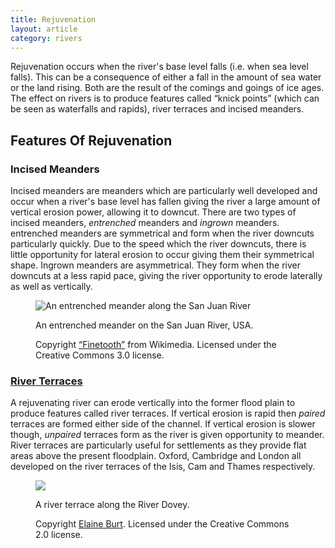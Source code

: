 ```yaml
---
title: Rejuvenation
layout: article
category: rivers
---
```


Rejuvenation occurs when the river's base level falls (i.e. when sea level falls). This can be a consequence of either a fall in the amount of sea water or the land rising. Both are the result of the comings and goings of ice ages. The effect on rivers is to produce features called “knick points” (which can be seen as waterfalls and rapids), river terraces and incised meanders. 

Features Of Rejuvenation
------------------------

### Incised Meanders

Incised meanders are meanders which are particularly well developed and occur when a river's base level has fallen giving the river a large amount of vertical erosion power, allowing it to downcut. There are two types of incised meanders, _entrenched_ meanders and _ingrown_ meanders. entrenched meanders are symmetrical and form when the river downcuts particularly quickly. Due to the speed which the river downcuts, there is little opportunity for lateral erosion to occur giving them their symmetrical shape. Ingrown meanders are asymmetrical. They form when the river downcuts at a less rapid pace, giving the river opportunity to erode laterally as well as vertically.

<figure>
    <img src="{{ site.baseurl }}/images/rivers/rejuvenation/san-juan-entrenched-meander-finetooth.jpg" alt="An entrenched meander along the San Juan River" />
    <figcaption>
        <p>An entrenched meander on the San Juan River, USA.</p>
        <p>Copyright <a href="http://commons.wikimedia.org/wiki/User:Finetooth">“Finetooth”</a> from Wikimedia. Licensed under the Creative Commons 3.0 license.</p>
    </figcaption>
</figure>

### [River Terraces](http://en.wikipedia.org/wiki/River_terrace)

A rejuvenating river can erode vertically into the former flood plain to produce features called river terraces. If vertical erosion is rapid then _paired_ terraces are formed either side of the channel. If vertical erosion is slower though, _unpaired_ terraces form as the river is given opportunity to meander.  River terraces are particularly useful for settlements as they provide flat areas above the present floodplain. Oxford, Cambridge and London all developed on the river terraces of the Isis, Cam and Thames respectively.

<figure>
    <img src="{{ site.baseurl }}/images/rivers/rejuvenation/river-terrace-elaine-burt.jpg" />
    <figcaption>
        <p>A river terrace along the River Dovey.</p>
        <p>Copyright <a href="http://www.geograph.org.uk/profile/17992">Elaine Burt</a>. Licensed under the Creative Commons 2.0 license.</p>
    </figcaption>
</figure>